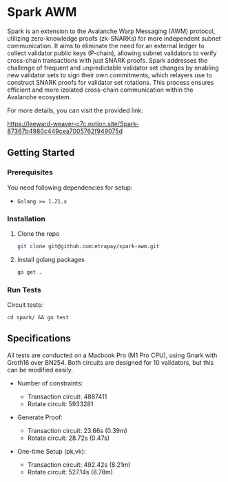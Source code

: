 # Spark AWM

Spark is an extension to the Avalanche Warp Messaging (AWM) protocol, utilizing zero-knowledge proofs (zk-SNARKs) for more independent subnet communication. It aims to eliminate the need for an external ledger to collect validator public keys (P-chain), allowing subnet validators to verify cross-chain transactions with just SNARK proofs. Spark addresses the challenge of frequent and unpredictable validator set changes by enabling new validator sets to sign their own commitments, which relayers use to construct SNARK proofs for validator set rotations. This process ensures efficient and more izolated cross-chain communication within the Avalanche ecosystem. 

For more details, you can visit the provided link:

https://leeward-weaver-c7c.notion.site/Spark-87367b4980c449cea7005762f949075d

## Getting Started

### Prerequisites

You need following dependencies for setup:

- `Golang >= 1.21.x `

### Installation

1. Clone the repo
   ```sh
   git clone git@github.com:etrapay/spark-awm.git
   ```
2. Install golang packages

   ```sh
   go get .
   ```



### Run Tests

Circuit tests:

```
cd spark/ && go test
```

## Specifications

All tests are conducted on a Macbook Pro (M1 Pro CPU), using Gnark with Groth16 over BN254.
Both circuits are designed for 10 validators, but this can be modified easily.

- Number of constraints:

  -   Transaction circuit: 4887411
  -   Rotate circuit: 5933281 

- Generate Proof:

  -   Transaction circuit: 23.66s (0.39m)
  -   Rotate circuit: 28.72s (0.47s)


- One-time Setup (pk,vk):

  -   Transaction circuit: 492.42s (8.21m)
  -   Rotate circuit: 527.14s (8.78m)
